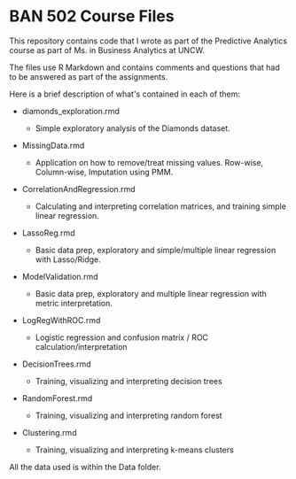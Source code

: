 # BAN 502 Course Files

This repository contains code that I wrote as part of the Predictive Analytics course as part of Ms. in Business Analytics at UNCW.

The files use R Markdown and contains comments and questions that had to be answered as part of the assignments. 

Here is a brief description of what's contained in each of them:

- diamonds_exploration.rmd
    - Simple exploratory analysis of the Diamonds dataset.

- MissingData.rmd
    - Application on how to remove/treat missing values. Row-wise, Column-wise, Imputation using PMM.

- CorrelationAndRegression.rmd
    - Calculating and interpreting correlation matrices, and training simple linear regression.

- LassoReg.rmd
    - Basic data prep, exploratory and simple/multiple linear regression with Lasso/Ridge.

- ModelValidation.rmd
    - Basic data prep, exploratory and multiple linear regression with metric interpretation.

- LogRegWithROC.rmd
    - Logistic regression and confusion matrix / ROC calculation/interpretation

- DecisionTrees.rmd
    - Training, visualizing and interpreting decision trees

- RandomForest.rmd
    - Training, visualizing and interpreting random forest

- Clustering.rmd
    - Training, visualizing and interpreting k-means clusters

All the data used is within the Data folder.